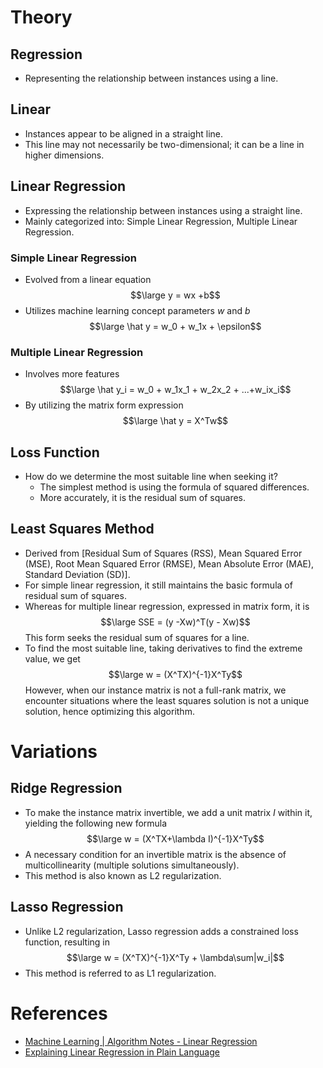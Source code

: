 # Theory
## Regression
- Representing the relationship between instances using a line.

## Linear
- Instances appear to be aligned in a straight line.
- This line may not necessarily be two-dimensional; it can be a line in higher dimensions.

## Linear Regression
- Expressing the relationship between instances using a straight line.
- Mainly categorized into: Simple Linear Regression, Multiple Linear Regression.

### Simple Linear Regression
- Evolved from a linear equation $$\large y = wx +b$$
- Utilizes machine learning concept parameters $w$ and $b$ $$\large \hat y = w_0 + w_1x + \epsilon$$
### Multiple Linear Regression
- Involves more features $$\large \hat y_i = w_0 + w_1x_1 + w_2x_2 + ...+w_ix_i$$
- By utilizing the matrix form expression $$\large \hat y = X^Tw$$
## Loss Function
- How do we determine the most suitable line when seeking it?
	- The simplest method is using the formula of squared differences.
	- More accurately, it is the residual sum of squares.

## Least Squares Method
- Derived from [Residual Sum of Squares (RSS), Mean Squared Error (MSE), Root Mean Squared Error (RMSE), Mean Absolute Error (MAE), Standard Deviation (SD)].
- For simple linear regression, it still maintains the basic formula of residual sum of squares.
- Whereas for multiple linear regression, expressed in matrix form, it is $$\large SSE = (y -Xw)^T(y - Xw)$$ This form seeks the residual sum of squares for a line.
- To find the most suitable line, taking derivatives to find the extreme value, we get $$\large w = (X^TX)^{-1}X^Ty$$ However, when our instance matrix is not a full-rank matrix, we encounter situations where the least squares solution is not a unique solution, hence optimizing this algorithm.

# Variations
## Ridge Regression
- To make the instance matrix invertible, we add a unit matrix $I$ within it, yielding the following new formula $$\large w = (X^TX+\lambda I)^{-1}X^Ty$$
- A necessary condition for an invertible matrix is the absence of multicollinearity (multiple solutions simultaneously).
- This method is also known as L2 regularization.

## Lasso Regression
- Unlike L2 regularization, Lasso regression adds a constrained loss function, resulting in $$\large w = (X^TX)^{-1}X^Ty + \lambda\sum|w_i|$$
- This method is referred to as L1 regularization.

# References
- [Machine Learning | Algorithm Notes - Linear Regression](https://zhuanlan.zhihu.com/p/139445419)
- [Explaining Linear Regression in Plain Language](https://zhuanlan.zhihu.com/p/72513104)